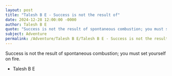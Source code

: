 ```yaml
---
layout: post
title: "Talesh B E - Success is not the result of"
date: 2024-12-28 12:00:00 -0000
author: Talesh B E
quote: "Success is not the result of spontaneous combustion; you must set yourself on fire."
subject: Adventure
permalink: /Adventure/Talesh B E/Talesh B E - Success is not the result of
---
```


Success is not the result of spontaneous combustion; you must set yourself on fire.

- Talesh B E
